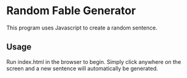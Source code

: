 # Random Fable Generator
This program uses Javascript to create a random sentence.

## Usage
Run index.html in the browser to begin. Simply click anywhere on the screen and a new sentence will automatically be generated.
